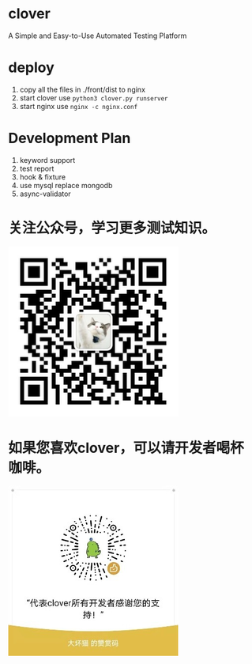# clover
A Simple and Easy-to-Use Automated Testing Platform

# deploy
1. copy all the files in ./front/dist to nginx
2. start clover use `python3 clover.py runserver`
3. start nginx use `nginx -c nginx.conf`

# Development Plan
1. keyword support
2. test report
3. hook & fixture
4. use mysql replace mongodb
5. async-validator

# 关注公众号，学习更多测试知识。
![大猫聊测试](wechat.jpg)

# 如果您喜欢clover，可以请开发者喝杯咖啡。
![支持clover](support.jpg)